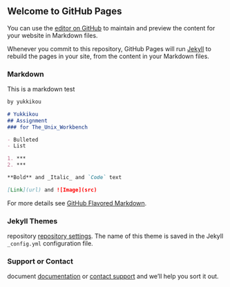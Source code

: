 ## Welcome to GitHub Pages

You can use the [editor on GitHub](https://github.com/yukkikou/The_Unix_Workbench/edit/gh-pages/index.md) to maintain and preview the content for your website in Markdown files.

Whenever you commit to this repository, GitHub Pages will run [Jekyll](https://jekyllrb.com/) to rebuild the pages in your site, from the content in your Markdown files.

### Markdown

This is a markdown test

```markdown
by yukkikou

# Yukkikou
## Assignment
### for The_Unix_Workbench

- Bulleted
- List

1. ***
2. ***

**Bold** and _Italic_ and `Code` text

[Link](url) and ![Image](src)
```

For more details see [GitHub Flavored Markdown](https://guides.github.com/features/mastering-markdown/).

### Jekyll Themes

repository [repository settings](https://github.com/yukkikou/The_Unix_Workbench/settings). The name of this theme is saved in the Jekyll `_config.yml` configuration file.

### Support or Contact

document [documentation](https://docs.github.com/categories/github-pages-basics/) or [contact support](https://github.com/contact) and we’ll help you sort it out.
